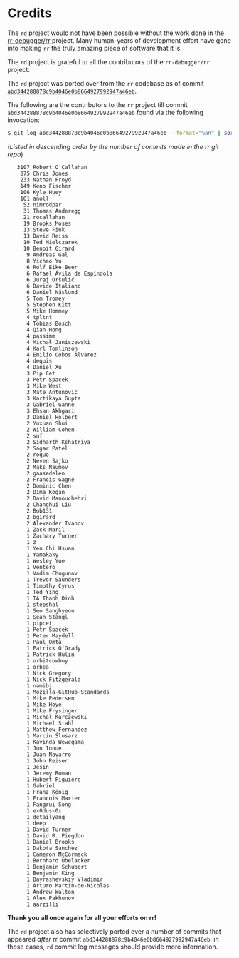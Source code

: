 # Credits

The `rd` project would not have been possible without the work done in the [rr-debugger/rr](https://github.com/rr-debugger/rr) project. Many human-years of development effort have gone into making `rr` the truly amazing piece of software that it is.

The `rd` project is grateful to all the contributors of the `rr-debugger/rr` project.

The `rd` project was ported over from the `rr` codebase as of commit [`abd344288878c9b4046e0b8664927992947a46eb`](https://github.com/rr-debugger/rr/commit/abd344288878c9b4046e0b8664927992947a46eb). 

The following are the contributors to the `rr` project till commit `abd344288878c9b4046e0b8664927992947a46eb` found via the following invocation:

```bash
$ git log abd344288878c9b4046e0b8664927992947a46eb --format="%an" | sort | uniq -c | sort -g -r
```
(_Listed in descending order by the number of commits made in the rr git repo_)
```
   3107 Robert O'Callahan
    875 Chris Jones
    233 Nathan Froyd
    149 Keno Fischer
    106 Kyle Huey
    101 anoll
     52 nimrodpar
     31 Thomas Anderegg
     21 rocallahan
     19 Brooks Moses
     13 Steve Fink
     13 David Reiss
     10 Ted Mielczarek
     10 Benoit Girard
      9 Andreas Gal
      8 Yichao Yu
      6 Rolf Eike Beer
      6 Rafael Ávila de Espíndola
      6 Juraj Oršulić
      6 Davide Italiano
      6 Daniel Näslund
      5 Tom Tromey
      5 Stephen Kitt
      5 Mike Hommey
      4 tpltnt
      4 Tobias Bosch
      4 Qian Hong
      4 passimm
      4 Michał Janiszewski
      4 Karl Tomlinson
      4 Emilio Cobos Álvarez
      4 dequis
      4 Daniel Xu
      3 Pip Cet
      3 Petr Spacek
      3 Mike West
      3 Mate Antunovic
      3 Kartikaya Gupta
      3 Gabriel Ganne
      3 Ehsan Akhgari
      3 Daniel Holbert
      2 Yuxuan Shui
      2 William Cohen
      2 snf
      2 Sidharth Kshatriya
      2 Sagar Patel
      2 roquo
      2 Neven Sajko
      2 Maks Naumov
      2 gaasedelen
      2 Francis Gagné
      2 Dominic Chen
      2 Dima Kogan
      2 David Manouchehri
      2 Changhui Liu
      2 Bob131
      2 bgirard
      2 Alexander Ivanov
      1 Zack Maril
      1 Zachary Turner
      1 z
      1 Yen Chi Hsuan
      1 Yamakaky
      1 Wesley Yue
      1 Ventero
      1 Vadim Chugunov
      1 Trevor Saunders
      1 Timothy Cyrus
      1 Ted Ying
      1 TA Thanh Dinh
      1 stepshal
      1 Seo Sanghyeon
      1 Sean Stangl
      1 pipcet
      1 Petr Špaček
      1 Peter Maydell
      1 Paul Omta
      1 Patrick O'Grady
      1 Patrick Hulin
      1 orbitcowboy
      1 orbea
      1 Nick Gregory
      1 Nick Fitzgerald
      1 namibj
      1 Mozilla-GitHub-Standards
      1 Mike Pedersen
      1 Mike Hoye
      1 Mike Frysinger
      1 Michał Karczewski
      1 Michael Stahl
      1 Matthew Fernandez
      1 Marcin Ślusarz
      1 Kavinda Wewegama
      1 Jun Inoue
      1 Juan Navarro
      1 John Reiser
      1 Jesin
      1 Jeremy Roman
      1 Hubert Figuière
      1 Gabriel
      1 Franz König
      1 Francois Marier
      1 Fangrui Song
      1 ex0dus-0x
      1 detailyang
      1 deep
      1 David Turner
      1 David R. Piegdon
      1 Daniel Brooks
      1 Dakota Sanchez
      1 Cameron McCormack
      1 Bernhard Übelacker
      1 Benjamin Schubert
      1 Benjamin King
      1 Bayrashevskiy Vladimir
      1 Arturo Martín-de-Nicolás
      1 Andrew Walton
      1 Alex Pakhunov
      1 aarzilli
```

**Thank you all once again for all your efforts on rr!**

The `rd` project also has selectively ported over a number of commits that appeared _after_ rr commit `abd344288878c9b4046e0b8664927992947a46eb`: in those cases, `rd` commit log messages should provide more information.
